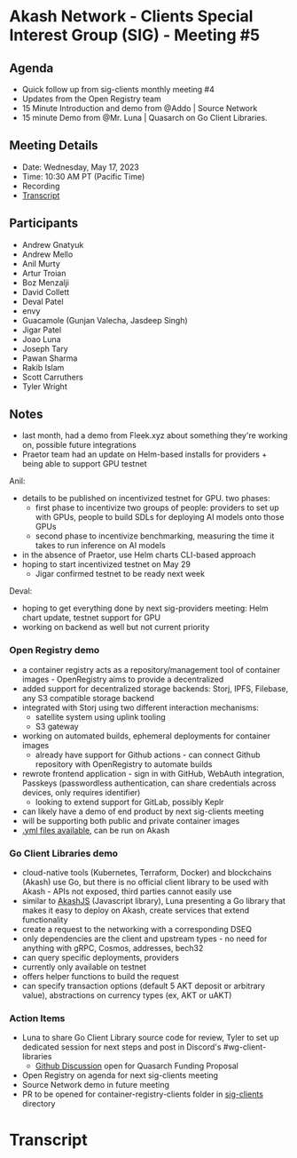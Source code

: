 # Akash Network - Clients Special Interest Group (SIG) - Meeting #5

## Agenda

- Quick follow up from sig-clients monthly meeting #4
- Updates from the Open Registry team
- 15 Minute Introduction and demo from @Addo | Source Network 
- 15 minute Demo from @Mr. Luna | Quasarch on Go Client Libraries. 

## Meeting Details

- Date: Wednesday, May 17, 2023
- Time: 10:30 AM PT (Pacific Time)
- Recording
- [Transcript](#transcript)

## Participants
- Andrew Gnatyuk
- Andrew Mello
- Anil Murty
- Artur Troian
- Boz Menzalji
- David Collett
- Deval Patel
- envy
- Guacamole (Gunjan Valecha, Jasdeep Singh)
- Jigar Patel
- Joao Luna
- Joseph Tary
- Pawan Sharma
- Rakib Islam
- Scott Carruthers
- Tyler Wright

## Notes
- last month, had a demo from Fleek.xyz about something they're working on, possible future integrations
- Praetor team had an update on Helm-based installs for providers + being able to support GPU testnet

Anil:
- details to be published on incentivized testnet for GPU. two phases: 
	- first phase to incentivize two groups of people: providers to set up with GPUs, people to build SDLs for deploying AI models onto those GPUs
	- second phase to incentivize benchmarking, measuring the time it takes to run inference on AI models
- in the absence of Praetor, use Helm charts CLI-based approach
- hoping to start incentivized testnet on May 29
	- Jigar confirmed testnet to be ready next week

Deval:
- hoping to get everything done by next sig-providers meeting: Helm chart update, testnet support for GPU
- working on backend as well but not current priority

### Open Registry demo
- a container registry acts as a repository/management tool of container images - OpenRegistry aims to provide a decentralized 
- added support for decentralized storage backends: Storj, IPFS, Filebase, any S3 compatible storage backend
- integrated with Storj using two different interaction mechanisms:
	- satellite system using uplink tooling
	- S3 gateway
- working on automated builds, ephemeral deployments for container images
	- already have support for Github actions - can connect Github repository with OpenRegistry to automate builds
- rewrote frontend application - sign in with GitHub, WebAuth integration, Passkeys (passwordless authentication, can share credentials across devices, only requires identifier)
	- looking to extend support for GitLab, possibly Keplr
- can likely have a demo of end product by next sig-clients meeting
- will be supporting both public and private container images
- [.yml files available](https://github.com/containerish/OpenRegistry), can be run on Akash

### Go Client Libraries demo
- cloud-native tools (Kubernetes, Terraform, Docker) and blockchains (Akash) use Go, but there is no official client library to be used with Akash - APIs not exposed, third parties cannot easily use
- similar to [AkashJS](https://github.com/ovrclk/akashjs) (Javascript library), Luna presenting a Go library that makes it easy to deploy on Akash, create services that extend functionality
- create a request to the networking with a corresponding DSEQ
- only dependencies are the client and upstream types - no need for anything with gRPC, Cosmos, addresses, bech32
- can query specific deployments, providers
- currently only available on testnet
- offers helper functions to build the request
- can specify transaction options (default 5 AKT deposit or arbitrary value), abstractions on currency types (ex, AKT or uAKT)

### Action Items
- Luna to share Go Client Library source code for review, Tyler to set up dedicated session for next steps and post in Discord's #wg-client-libraries
	- [Github Discussion](https://github.com/orgs/akash-network/discussions/222) open for Quasarch Funding Proposal
- Open Registry on agenda for next sig-clients meeting
- Source Network demo in future meeting
- PR to be opened for container-registry-clients folder in [sig-clients](https://github.com/akash-network/community/tree/main/sig-clients) directory

# **Transcript**
